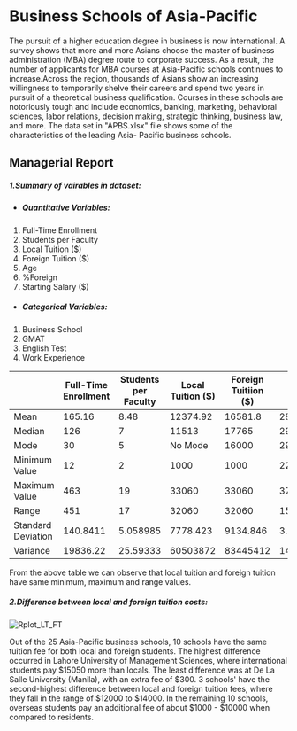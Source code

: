 # Business Schools of Asia-Pacific
The pursuit of a higher education degree in business is now international. A survey shows that more and more Asians choose the master of business administration (MBA) degree route to corporate success. As a result, the number of applicants for MBA courses at Asia-Pacific schools continues to increase.Across the region, thousands of Asians show an increasing willingness to temporarily shelve their careers and spend two years in pursuit of a theoretical business qualification. Courses in these schools are notoriously tough and include economics, banking, marketing, behavioral sciences, labor relations, decision making, strategic thinking, business law, and more. The data
set in "APBS.xlsx" file shows some of the characteristics of the leading Asia- Pacific business schools.

## Managerial Report
##### 1.Summary of vairables in dataset:
* ##### Quantitative Variables:
1. Full-Time Enrollment
2. Students per Faculty
3. Local Tuition ($)
4. Foreign Tuition ($)
5. Age
6. %Foreign
7. Starting Salary ($)
* ##### Categorical Variables:
1. Business School
2. GMAT
3. English Test
4. Work Experience

|                    | Full-Time Enrollment | Students per Faculty | Local Tuition ($) | Foreign Tuitiion ($) | Age      | %Foreign | Starting Salary ($) |
|--------------------|----------------------|----------------------|-------------------|----------------------|----------|----------|---------------------|
| Mean               | 165.16               | 8.48                 | 12374.92          | 16581.8              | 28.36    | 28.08    | 37292               |
| Median             | 126                  | 7                    | 11513             | 17765                | 29       | 27       | 41400               |
| Mode               | 30                   | 5                    | No Mode           | 16000                | 29       | 0        | 7500                |
| Minimum Value      | 12                   | 2                    | 1000              | 1000                 | 22       | 0        | 7000                |
| Maximum Value      | 463                  | 19                   | 33060             | 33060                | 37       | 90       | 87000               |
| Range              | 451                  | 17                   | 32060             | 32060                | 15       | 90       | 80000               |
| Standard Deviation | 140.8411             | 5.058985             | 7778.423          | 9134.846             | 3.784618 | 25.00862 | 23459.25            |
| Variance           | 19836.22             | 25.59333             | 60503872          | 83445412             | 14.32333 | 625.4308 | 550336600           |

From the above table we can observe that local tuition and foreign tuition have same minimum, maximum and range values. 

##### 2.Difference between local and foreign tuition costs:
![Rplot_LT_FT](https://user-images.githubusercontent.com/22431752/77966056-2edbb400-7297-11ea-94d8-687647117993.png)

Out of the 25 Asia-Pacific business schools, 10 schools have the same tuition fee for both local and foreign students. The highest difference occurred in Lahore University of Management Sciences, where international students pay $15050 more than locals. The least difference was at De La Salle University (Manila), with an extra fee of $300. 3 schools' have the second-highest difference between local and foreign tuition fees, where they fall in the range of $12000 to $14000. In the remaining 10 schools, overseas students pay an additional fee of about $1000 - $10000 when compared to residents.
